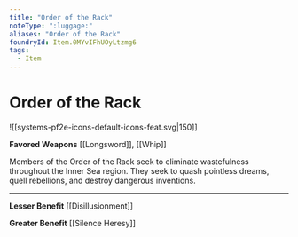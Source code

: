 ```yaml
---
title: "Order of the Rack"
noteType: ":luggage:"
aliases: "Order of the Rack"
foundryId: Item.0MYvIFhUOyLtzmg6
tags:
  - Item
---
```


# Order of the Rack
![[systems-pf2e-icons-default-icons-feat.svg|150]]

**Favored Weapons** [[Longsword]], [[Whip]]

Members of the Order of the Rack seek to eliminate wastefulness throughout the Inner Sea region. They seek to quash pointless dreams, quell rebellions, and destroy dangerous inventions.

* * *

**Lesser Benefit** [[Disillusionment]]

**Greater Benefit** [[Silence Heresy]]
